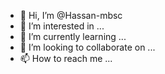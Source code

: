 - 👋 Hi, I’m @Hassan-mbsc
- 👀 I’m interested in ...
- 🌱 I’m currently learning ...
- 💞️ I’m looking to collaborate on ...
- 📫 How to reach me ...

<!---
Hassan-mbsc/Hassan-mbsc is a ✨ special ✨ repository because its `README.md` (this file) appears on your GitHub profile.
You can click the Preview link to take a look at your changes.
--->
